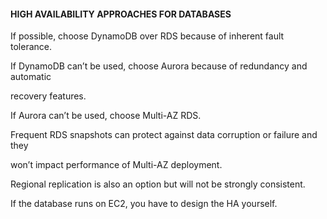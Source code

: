 #### HIGH AVAILABILITY APPROACHES FOR DATABASES


If possible, choose DynamoDB over RDS because of inherent fault tolerance.


If DynamoDB can’t be used, choose Aurora because of redundancy and automatic

recovery features.


If Aurora can’t be used, choose Multi-AZ RDS.


Frequent RDS snapshots can protect against data corruption or failure and they

won’t impact performance of Multi-AZ deployment.


Regional replication is also an option but will not be strongly consistent.


If the database runs on EC2, you have to design the HA yourself.

